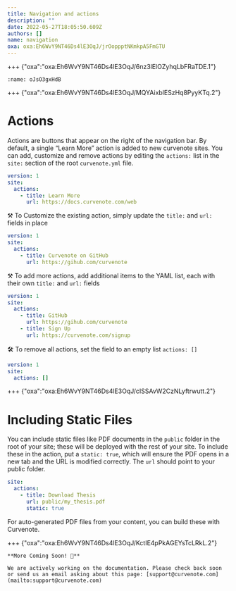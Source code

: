 ```yaml
---
title: Navigation and actions
description: ""
date: 2022-05-27T18:05:50.609Z
authors: []
name: navigation
oxa: oxa:Eh6WvY9NT46Ds4lE3OqJ/jrOoppptNKmkpA5FmGTU
---
```


+++ {"oxa":"oxa:Eh6WvY9NT46Ds4lE3OqJ/6nz3lElOZyhqLbFRaTDE.1"}


```{figure} images/Eh6WvY9NT46Ds4lE3OqJ-zMkH2pW99k4pjkNGDzXE-v1.png
:name: oJsO3gxHdB
```

+++ {"oxa":"oxa:Eh6WvY9NT46Ds4lE3OqJ/MQYAixblESzHq8PyyKTq.2"}

# Actions

Actions are buttons that appear on the right of the navigation bar. By default, a single “Learn More” action is added to new curvenote sites. You can add, customize and remove actions by editing the `actions:` list in the `site:` section of the root `curvenote.yml` file.

```yaml
version: 1
site:
  actions:
    - title: Learn More
      url: https://docs.curvenote.com/web
```

⚒️ To Customize the existing action, simply update the `title:` and `url:` fields in place

```yaml
version: 1
site:
  actions:
    - title: Curvenote on GitHub
      url: https://gihub.com/curvenote
```

⚒️ To add more actions, add additional items to the YAML list, each with their own `title:` and `url:` fields

```yaml
version: 1
site:
  actions:
    - title: GitHub
      url: https://gihub.com/curvenote
    - title: Sign Up
      url: https://curvenote.com/signup
```

🛠️ To remove all actions, set the field to an empty list `actions: []`

```yaml
version: 1
site:
  actions: []
```

+++ {"oxa":"oxa:Eh6WvY9NT46Ds4lE3OqJ/cISSAvW2CzNLyftrwutt.2"}

# Including Static Files

You can include static files like PDF documents in the `public` folder in the root of your site; these will be deployed with the rest of your site. To include these in the action, put a `static: true`, which will ensure the PDF opens in a new tab and the URL is modified correctly. The `url` should point to your public folder.

```yaml
site:
  actions:
    - title: Download Thesis
      url: public/my_thesis.pdf
      static: true
```

For auto-generated PDF files from your content, you can build these with Curvenote.

+++ {"oxa":"oxa:Eh6WvY9NT46Ds4lE3OqJ/KctIE4pPkAGEYsTcLRkL.2"}

````{important}
**More Coming Soon! 🚧**

We are actively working on the documentation. Please check back soon or send us an email asking about this page: [support@curvenote.com](mailto:support@curvenote.com)

````


